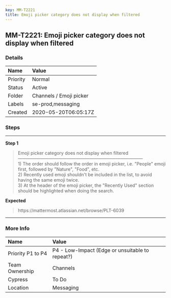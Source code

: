 ```yaml
---
key: MM-T2221
title: Emoji picker category does not display when filtered
---
```


## MM-T2221: Emoji picker category does not display when filtered

### Details

| Name     | Value                   |
| :------- | :---------------------- |
| Priority | Normal                  |
| Status   | Active                  |
| Folder   | Channels / Emoji picker |
| Labels   | se-prod,messaging       |
| Created  | 2020-05-20T06:05:17Z    |

### Steps

<hr/>

**Step 1**

> <article>Emoji picker category does not display when filtered<br />&mdash;&mdash;&mdash;&mdash;&mdash;&mdash;&mdash;&mdash;&mdash;&mdash;&mdash;&mdash;&mdash;&mdash;&mdash;&mdash;&mdash;&mdash;&mdash;&mdash;&mdash;&mdash;&mdash;&mdash;&mdash;&mdash;&mdash;&mdash;<br />1) The order should follow the order in emoji picker, i.e. &quot;People&quot; emoji first, followed by &quot;Nature&quot;, &quot;Food&quot;, etc.<br />2) Recently used emoji shouldn't be included in the list, to avoid having the same emoji twice.<br />3) At the header of the emoji picker, the &quot;Recently Used&quot; section should be highlighted when doing the search.</article>

**Expected**

> <article>https://mattermost.atlassian.net/browse/PLT-6039</article>

<hr/>

### More Info

| Name              | Value                                           |
| :---------------- | :---------------------------------------------- |
| Priority P1 to P4 | P4 - Low-Impact (Edge or unsuitable to repeat?) |
| Team Ownership    | Channels                                        |
| Cypress           | To Do                                           |
| Location          | Messaging                                       |
